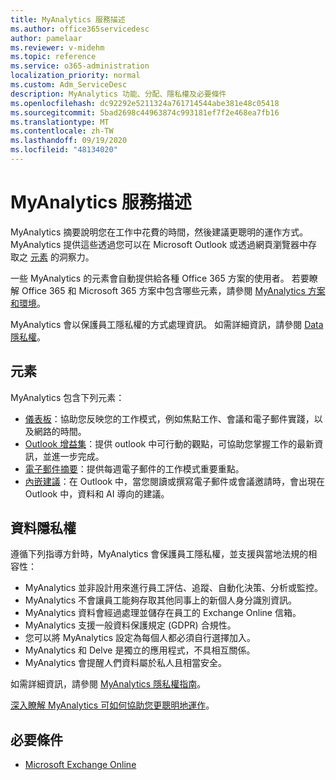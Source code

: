```yaml
---
title: MyAnalytics 服務描述
ms.author: office365servicedesc
author: pamelaar
ms.reviewer: v-midehm
ms.topic: reference
ms.service: o365-administration
localization_priority: normal
ms.custom: Adm_ServiceDesc
description: MyAnalytics 功能、分配、隱私權及必要條件
ms.openlocfilehash: dc92292e5211324a761714544abe381e48c05418
ms.sourcegitcommit: 5bad2698c44963874c993181ef7f2e468ea7fb16
ms.translationtype: MT
ms.contentlocale: zh-TW
ms.lasthandoff: 09/19/2020
ms.locfileid: "48134020"
---
```

# <a name="myanalytics-service-description"></a>MyAnalytics 服務描述

MyAnalytics 摘要說明您在工作中花費的時間，然後建議更聰明的運作方式。 MyAnalytics 提供這些透過您可以在 Microsoft Outlook 或透過網頁瀏覽器中存取之 [元素](#elements) 的洞察力。

一些 MyAnalytics 的元素會自動提供給各種 Office 365 方案的使用者。 若要瞭解 Office 365 和 Microsoft 365 方案中包含哪些元素，請參閱 [MyAnalytics 方案和環境](https://docs.microsoft.com/workplace-analytics/myanalytics/overview/plans-environments)。  

MyAnalytics 會以保護員工隱私權的方式處理資訊。 如需詳細資訊，請參閱 [Data 隱私權](#data-privacy)。

## <a name="elements"></a>元素

MyAnalytics 包含下列元素：

* [儀表板](https://docs.microsoft.com/workplace-analytics/myanalytics/use/dashboard-2)：協助您反映您的工作模式，例如焦點工作、會議和電子郵件實踐，以及網路的時間。
* [Outlook 增益集](https://docs.microsoft.com/workplace-analytics/myanalytics/use/add-in)：提供 outlook 中可行動的觀點，可協助您掌握工作的最新資訊，並進一步完成。
* [電子郵件摘要](https://docs.microsoft.com/workplace-analytics/myanalytics/use/email-digest-2)：提供每週電子郵件的工作模式重要重點。
* [內嵌建議](https://docs.microsoft.com/workplace-analytics/myanalytics/use/mya-notifications)：在 Outlook 中，當您閱讀或撰寫電子郵件或會議邀請時，會出現在 Outlook 中，資料和 AI 導向的建議。

## <a name="data-privacy"></a>資料隱私權

遵循下列指導方針時，MyAnalytics 會保護員工隱私權，並支援與當地法規的相容性：

* MyAnalytics 並非設計用來進行員工評估、追蹤、自動化決策、分析或監控。
* MyAnalytics 不會讓員工能夠存取其他同事上的新個人身分識別資訊。
* MyAnalytics 資料會經過處理並儲存在員工的 Exchange Online 信箱。
* MyAnalytics 支援一般資料保護規定 (GDPR) 合規性。
* 您可以將 MyAnalytics 設定為每個人都必須自行選擇加入。
* MyAnalytics 和 Delve 是獨立的應用程式，不具相互關係。
* MyAnalytics 會提醒人們資料屬於私人且相當安全。

如需詳細資訊，請參閱 [MyAnalytics 隱私權指南](https://docs.microsoft.com/workplace-analytics/myanalytics/overview/privacy-guide)。

[深入瞭解 MyAnalytics 可如何協助您更聰明地運作](https://products.office.com/business/myanalytics-personal-analytics)。

## <a name="prerequisites"></a>必要條件

* [Microsoft Exchange Online](https://docs.microsoft.com/office365/servicedescriptions/exchange-online-service-description/exchange-online-service-description)

